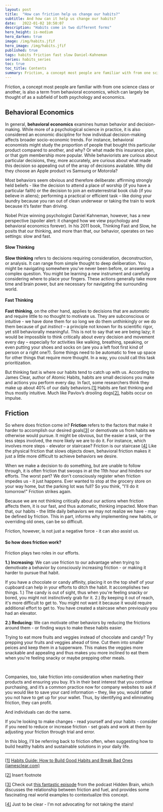 ```yaml
---
layout: post
title:  "How can friction help us change our habits?"
subtitle: And how can it help us change our habits?
date:   2022-01-02 10:50:07
description: "Habits come in two different forms"
hero_height: is-medium
hero_darken: true
image: /img/habits.jfif
hero_image: /img/habits.jfif
published: true
tags: habits friction fast slow Daniel-Kahneman
series: habits_series
toc: true
toc_title: Contents
summary: Friction, a concept most people are familiar with from one science class or another, is also a term from behavioral economics, which can largely be thought of as a subfield of both psychology and economics.
---
```


Friction, a concept most people are familiar with from one science class or another, is also a term from behavioral economics, which can largely be thought of as a subfield of both psychology and economics.

## Behavioral Economics

In general, **behavioral economics** examines human behavior and decision-making. While more of a psychological science in practice, it is also considered an economic discipline for how individual decision-making affects broader socio-economic trends. For instance, behavioral economists might study the proportion of people that bought this particular product compared to another, and why? Or what made this insurance plan, or that gym membership more popular. While behaviorists are curious about particular decisions, they, more accurately, are curious about what made this decision so appealing out of the array of decisions available. Why did they choose an Apple product vs Samsung or Motorola? 

Most behaviors seem obvious and therefore deliberate: affirming strongly held beliefs - like the decision to attend a place of worship (if you have a particular faith) or the decision to join an extraterrestrial book club (if you believe in aliens); performing a practical or efficient task – like doing your laundry because you ran out of clean underwear or taking the train to work because it’s faster than driving. 

Nobel Prize winning psychologist Daniel Kahneman, however, has a new perspective (spoiler alert: it changed how we view psychology and behavioral economics forever). In his 2011 book, Thinking Fast and Slow, he posits that our thinking, and more than that, our behavior, operates on two settings: slow and fast. 

#### Slow Thinking 

**Slow thinking** refers to decisions requiring consideration, deconstruction, or analysis. It can range from simple thought to deep deliberation. You might be navigating somewhere you’ve never been before, or answering a complex question. You might be learning a new instrument and carefully considering where to place your fingers. These actions generally take more time and brain power, but are necessary for navigating the surrounding world.

#### Fast Thinking

**Fast thinking**, on the other hand, applies to decisions that are automatic and require little to no thought to motivate us. They are subconscious or intuitive - we have done them for so long we do them unthinkingly or we do them because of *gut instinct* – a principle not known for its scientific rigor, yet still behaviorally meaningful. This is not to say that we are being lazy; it would be impossible to think critically about every decision and movement every day – especially for activities like walking, breathing, speaking, or even putting your shoes and socks on (are you a left foot first kind of person or a right one?). Some things need to be automatic to free up space for other things that require more thought. In a way, you could call this task prioritization. 

But thinking fast is where our habits tend to catch up with us. According to James Clear, author of Atomic Habits, habits are small decisions you make and actions you perform every day. In fact, some researchers think they make up about 40% of our daily behaviors.[[1\]](#_ftn1) Habits are fast thinking and thus mostly intuitive. Much like Pavlov’s drooling dogs[[2\]](#_ftn2), habits occur on impulse. 

## Friction

So where does friction come in? **Friction** refers to the factors that make it harder to accomplish our desired goals[[3\]](#_ftn3) or demotivate us from habits we otherwise would pursue. It might be obvious, but the easier a task, or the less steps involved, the more likely we are to do it. For instance, which involves more steps - elevator or staircase? Friction is our staircase [[4\]](#_ftn4) Like the physical friction that slows objects down, behavioral friction makes it just a little more difficult to achieve behaviors we desire. 

When we make a decision to do something, but are unable to follow through, it is often friction that swoops in at the 11th hour and hinders our efforts. The worst part? We don't consciously register when friction impedes us - it just happens. Ever wanted to stop at the grocery store on your way home, but the parking lot was full? So you think, "I'll do it tomorrow!" Friction strikes again.

Because we are not thinking critically about our actions when friction affects them, it is our fast, and thus automatic, thinking impacted. More than that, our habits - the little daily behaviors we may not realize we have - may be defined by friction.  This in part, informs why implementing new habits, or overriding old ones, can be so difficult. 

Friction, however, is not just a negative force - it can also assist us.

#### So how does friction work?

Friction plays two roles in our efforts.

**1.)  Increasing:**  We can use friction to our advantage when trying to demotivate a behavior by consciously increasing friction - or making it harder to pursue that habit.

If you have a chocolate or candy affinity, placing it on the top shelf of your cupboard can help in your efforts to ditch the habit. It accomplishes two things. 1.) The candy is out of sight, thus when you're feeling snacky or bored, you might not instinctively grab for it. 2.) By keeping it out of reach, it's more difficult to get to. You might not want it because it would require additional effort to get to. You have created a staircase when previously you had an elevator.

**2.)  Reducing:** We can motivate other behaviors by reducing the frictions around them - or finding ways to make these habits easier.

Trying to eat more fruits and veggies instead of chocolate and candy? Try prepping your fruits and veggies ahead of time. Cut them into smaller peices and keep them in a tupperware. This makes the veggies more snackable and appealing and thus makes you more inclined to eat them when you're feeling snacky or maybe prepping other meals.

​	

Companies, too, take friction into consideration when marketing their products and ensuring you buy. It’s in their best interest that you continue purchasing, and it’s a common practice now for company websites to ask if you would like to save your card information – they, like you, would rather you not have to get up for your wallet. Thus, by identifying and eliminating friction, they can profit.

And individuals can do the same.

If you’re looking to make changes - read yourself and your habits - consider if you need to reduce or increase friction - set goals and work at them by adjusting your friction through trial and error. 

In this blog, I'll be referring back to friction often, when suggesting how to build healthy habits and sustainable solutions in your daily life.

------

[[1\]](#_ftnref1) [Habits Guide: How to Build Good Habits and Break Bad Ones (jamesclear.com)](https://jamesclear.com/habits)

[[2\]](#_ftnref2) Insert footnote

[[3\]](#_ftnref3) Check out [this fantastic episode](https://hiddenbrain.org/podcast/work-2-0-the-obstacles-you-dont-see/) from the podcast Hidden Brain, which discusses the relationship between friction and fuel, and provides some fascinating real world examples to contextualize this concept.

[[4\]](#_ftnref4) Just to be clear - I'm not advocating for not taking the stairs!
